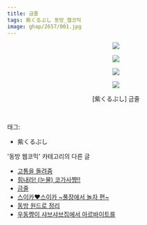 ```yaml
---
title: 금줄
tags: 紫くるぶし 동방_웹코믹
image: ghap/2657/001.jpg
---
```

<div class="article">
<p style="text-align: center; clear: none; float: none;"><img src="{{ site.nasurl }}/ghap/2657/001.jpg"/></p>
<p style="text-align: center; clear: none; float: none;"><img src="{{ site.nasurl }}/ghap/2657/002.jpg"/></p>
<p style="text-align: center; clear: none; float: none;"><img src="{{ site.nasurl }}/ghap/2657/003.jpg"/></p>
<p style="text-align: center; clear: none; float: none;"><img src="{{ site.nasurl }}/ghap/2657/004.jpg"/></p>
<p style="text-align: center; clear: none; float: none;">[紫くるぶし] 금줄</p>
<p><br/></p>
</div><div class="tagTrail">
<p>태그: </p>
<ul>
<li>紫くるぶし</li>
</ul>
</div><div class="another">
<p>'동방 웹코믹' 카테고리의 다른 글</p>
<ul>
<li><a href="/2016-11-24-ghap_2730">고통을 돌려줌</a></li>
<li><a href="/2016-10-26-ghap_2690">힘내라! (눈물) 코가사쨩!!</a></li>
<li><a href="/2016-10-21-ghap_2657">금줄</a></li>
<li><a href="/2016-10-19-ghap_2648">스이카♥스이카 ~풀장에서 놀자 편~</a></li>
<li><a href="/2016-10-19-ghap_2647">동방 원드로 정리</a></li>
<li><a href="/2016-10-19-ghap_2644">우동쨩이 샤브샤브집에서 아르바이트를</a></li>
</ul>
</div><div class="cb_module cb_fluid">
<div class="cb_wrt cb_profile">
</div><!-- commentList close -->
</div>